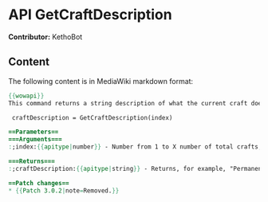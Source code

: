 # API GetCraftDescription

**Contributor:** KethoBot

## Content

The following content is in MediaWiki markdown format:

```mediawiki
{{wowapi}}
This command returns a string description of what the current craft does.  

 craftDescription = GetCraftDescription(index)

==Parameters==
===Arguments===
:;index:{{apitype|number}} - Number from 1 to X number of total crafts, where 1 is the top-most craft listed.

===Returns===
:;craftDescription:{{apitype|string}} - Returns, for example, "Permanently enchant a two handed melee weapon to grant +25 Agility."

==Patch changes==
* {{Patch 3.0.2|note=Removed.}}
```